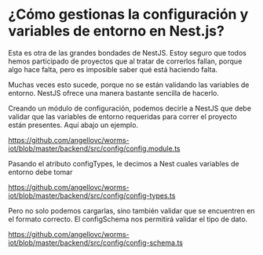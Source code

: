 # ¿Cómo gestionas la configuración y variables de entorno en Nest.js?

Esta es otra de las grandes bondades de NestJS. Estoy seguro que todos hemos participado de proyectos que al tratar de correrlos fallan, porque algo hace falta, pero es imposible saber qué está haciendo falta.

Muchas veces esto sucede, porque no se están validando las variables de entorno. NestJS ofrece una manera bastante sencilla de hacerlo. 

Creando un módulo de configuración, podemos decirle a NestJS que debe validar que las variables de entorno requeridas para correr el proyecto están presentes. Aquí abajo un ejemplo.

https://github.com/angellovc/worms-iot/blob/master/backend/src/config/config.module.ts

Pasando el atributo configTypes, le decimos a Nest cuales variables de entorno debe tomar 


https://github.com/angellovc/worms-iot/blob/master/backend/src/config/config-types.ts


Pero no solo podemos cargarlas, sino también validar que se encuentren en el formato correcto. El configSchema nos permitirá validar el tipo de dato.

https://github.com/angellovc/worms-iot/blob/master/backend/src/config/config-schema.ts
